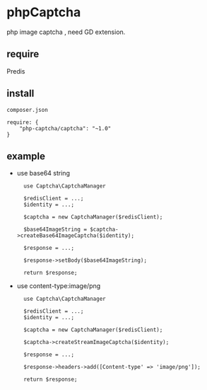 # phpCaptcha
php image captcha , need GD extension.

## require
Predis

## install

    composer.json
    
    require: {
        "php-captcha/captcha": "~1.0"
    }

## example

* use base64 string

        use Captcha\CaptchaManager
        
        $redisClient = ...;
        $identity = ...;
        
        $captcha = new CaptchaManager($redisClient);
        
        $base64ImageString = $captcha->createBase64ImageCaptcha($identity);
        
        $response = ...;
        
        $response->setBody($base64ImageString);
        
        return $response;
        
        
* use content-type:image/png

        use Captcha\CaptchaManager
        
        $redisClient = ...;
        $identity = ...;
        
        $captcha = new CaptchaManager($redisClient);
        
        $captcha->createStreamImageCaptcha($identity);
        
        $response = ...;
        
        $response->headers->add([Content-type' => 'image/png']);
        
        return $response;